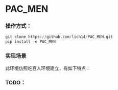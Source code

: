 # PAC_MEN

### 操作方式：

```python
git clone https://github.com/lich14/PAC_MEN.git
pip install -e PAC_MEN
```

### 实现场景

此环境仿照吃豆人环境建立，有如下特点：


### TODO：



